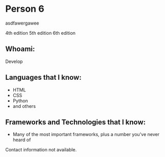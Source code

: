 # Person 6

asdfawergawee

4th edition
5th edition
6th edition

## Whoami:
Develop

## Languages that I know:

- HTML
- CSS
- Python
- and others  



## Frameworks and Technologies that I know:

- Many of the most important frameworks, plus a number you've never heard of


Contact information not available.  